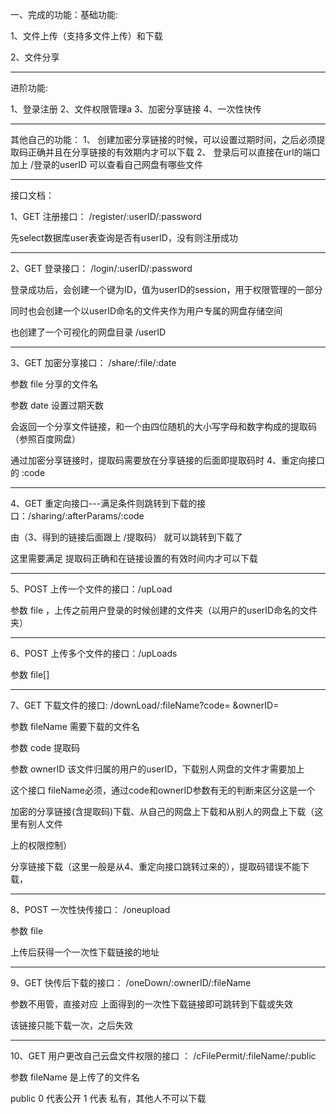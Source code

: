 一、完成的功能：基础功能: 

1、文件上传（支持多文件上传）和下载

2、文件分享

-------------------------------------------------------------------------------------------------
进阶功能:

1、登录注册
2、文件权限管理a
3、加密分享链接
4、一次性快传

------------------------------------------------------------------------------------------
其他自己的功能：
1、
创建加密分享链接的时候，可以设置过期时间，之后必须提取码正确并且在分享链接的有效期内才可以下载
2、
登录后可以直接在url的端口加上 /登录的userID 可以查看自己网盘有哪些文件
                     
-----------------------------------------------------------------------------
接口文档：

1、GET     注册接口：                     /register/:userID/:password

先select数据库user表查询是否有userID，没有则注册成功


-------------------------------------------------------------------------------
2、GET      登录接口：                    /login/:userID/:password

登录成功后，会创建一个键为ID，值为userID的session，用于权限管理的一部分

同时也会创建一个以userID命名的文件夹作为用户专属的网盘存储空间

也创建了一个可视化的网盘目录 /userID


-----------------------------------------------------------------------------
3、GET       加密分享接口：           /share/:file/:date   

参数 file     分享的文件名

参数 date  设置过期天数

会返回一个分享文件链接，和一个由四位随机的大小写字母和数字构成的提取码（参照百度网盘）

通过加密分享链接时，提取码需要放在分享链接的后面即提取码时 4、重定向接口的 :code


-----------------------------------------------------------------------------------
4、GET        重定向接口---满足条件则跳转到下载的接口：/sharing/:afterParams/:code   

 由（3、得到的链接后面跟上  /提取码） 就可以跳转到下载了

这里需要满足 提取码正确和在链接设置的有效时间内才可以下载


-------------------------------------------------------------------------------------
5、POST     上传一个文件的接口：/upLoad

参数 file  ，上传之前用户登录的时候创建的文件夹（以用户的userID命名的文件夹）


------------------------------------------------------------------------------------
6、POST     上传多个文件的接口：/upLoads

参数 file[]


------------------------------------------------------------------------------------
7、GET        下载文件的接口:         /downLoad/:fileName?code=  &ownerID= 

参数 fileName  需要下载的文件名

参数 code          提取码

参数 ownerID    该文件归属的用户的userID，下载别人网盘的文件才需要加上

这个接口 fileName必须，通过code和ownerID参数有无的判断来区分这是一个

加密的分享链接(含提取码)下载、从自己的网盘上下载和从别人的网盘上下载（这里有别人文件

上的权限控制） 

分享链接下载（这里一般是从4、重定向接口跳转过来的），提取码错误不能下载，


--------------------------------------------------------------------------
8、POST      一次性快传接口：     /oneupload

参数 file   

上传后获得一个一次性下载链接的地址


--------------------------------------------------------------------------------
9、GET         快传后下载的接口： /oneDown/:ownerID/:fileName

参数不用管，直接对应 上面得到的一次性下载链接即可跳转到下载或失效

该链接只能下载一次，之后失效


----------------------------------------------------------------------------------
10、GET       用户更改自己云盘文件权限的接口 ：  /cFilePermit/:fileName/:public

参数 fileName 是上传了的文件名

public  0 代表公开   1 代表 私有，其他人不可以下载











                          

